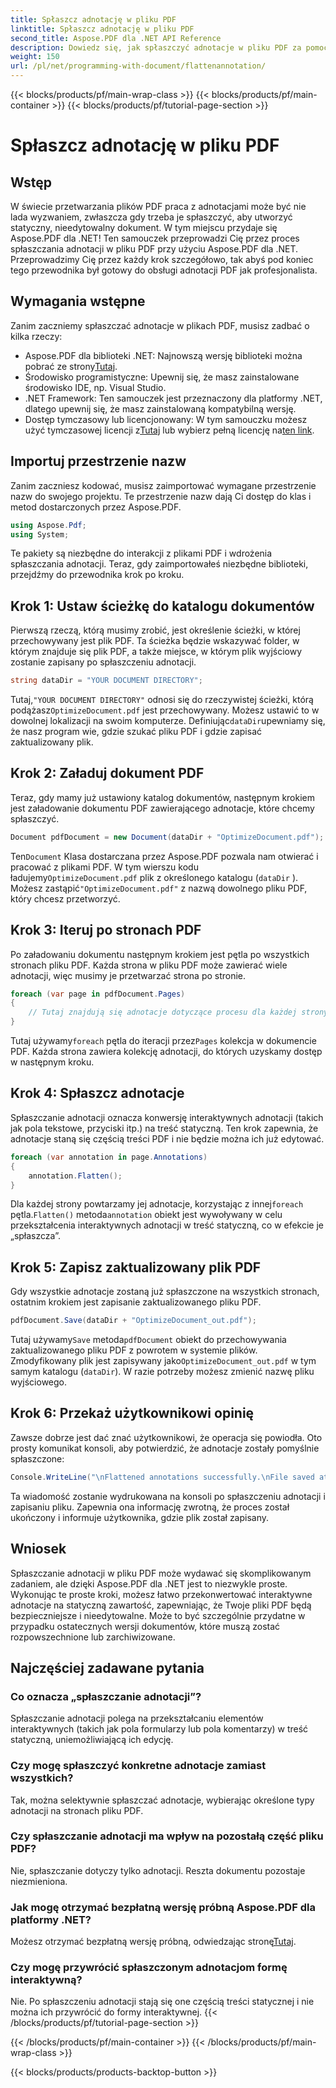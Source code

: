 ```yaml
---
title: Spłaszcz adnotację w pliku PDF
linktitle: Spłaszcz adnotację w pliku PDF
second_title: Aspose.PDF dla .NET API Reference
description: Dowiedz się, jak spłaszczyć adnotacje w pliku PDF za pomocą Aspose.PDF dla .NET w tym przewodniku. Uprość proces zarządzania plikami PDF dzięki naszemu szczegółowemu samouczkowi.
weight: 150
url: /pl/net/programming-with-document/flattenannotation/
---
```


{{< blocks/products/pf/main-wrap-class >}}
{{< blocks/products/pf/main-container >}}
{{< blocks/products/pf/tutorial-page-section >}}

# Spłaszcz adnotację w pliku PDF

## Wstęp

W świecie przetwarzania plików PDF praca z adnotacjami może być nie lada wyzwaniem, zwłaszcza gdy trzeba je spłaszczyć, aby utworzyć statyczny, nieedytowalny dokument. W tym miejscu przydaje się Aspose.PDF dla .NET! Ten samouczek przeprowadzi Cię przez proces spłaszczania adnotacji w pliku PDF przy użyciu Aspose.PDF dla .NET. Przeprowadzimy Cię przez każdy krok szczegółowo, tak abyś pod koniec tego przewodnika był gotowy do obsługi adnotacji PDF jak profesjonalista.

## Wymagania wstępne

Zanim zaczniemy spłaszczać adnotacje w plikach PDF, musisz zadbać o kilka rzeczy:

-  Aspose.PDF dla biblioteki .NET: Najnowszą wersję biblioteki można pobrać ze strony[Tutaj](https://releases.aspose.com/pdf/net/).
- Środowisko programistyczne: Upewnij się, że masz zainstalowane środowisko IDE, np. Visual Studio.
- .NET Framework: Ten samouczek jest przeznaczony dla platformy .NET, dlatego upewnij się, że masz zainstalowaną kompatybilną wersję.
- Dostęp tymczasowy lub licencjonowany: W tym samouczku możesz użyć tymczasowej licencji z[Tutaj](https://purchase.aspose.com/temporary-license/) lub wybierz pełną licencję na[ten link](https://purchase.aspose.com/buy).

## Importuj przestrzenie nazw

Zanim zaczniesz kodować, musisz zaimportować wymagane przestrzenie nazw do swojego projektu. Te przestrzenie nazw dają Ci dostęp do klas i metod dostarczonych przez Aspose.PDF.

```csharp
using Aspose.Pdf;
using System;
```

Te pakiety są niezbędne do interakcji z plikami PDF i wdrożenia spłaszczania adnotacji. Teraz, gdy zaimportowałeś niezbędne biblioteki, przejdźmy do przewodnika krok po kroku.

## Krok 1: Ustaw ścieżkę do katalogu dokumentów

Pierwszą rzeczą, którą musimy zrobić, jest określenie ścieżki, w której przechowywany jest plik PDF. Ta ścieżka będzie wskazywać folder, w którym znajduje się plik PDF, a także miejsce, w którym plik wyjściowy zostanie zapisany po spłaszczeniu adnotacji.

```csharp
string dataDir = "YOUR DOCUMENT DIRECTORY";
```

 Tutaj,`"YOUR DOCUMENT DIRECTORY"` odnosi się do rzeczywistej ścieżki, którą podążasz`OptimizeDocument.pdf` jest przechowywany. Możesz ustawić to w dowolnej lokalizacji na swoim komputerze. Definiując`dataDir`upewniamy się, że nasz program wie, gdzie szukać pliku PDF i gdzie zapisać zaktualizowany plik. 

## Krok 2: Załaduj dokument PDF

Teraz, gdy mamy już ustawiony katalog dokumentów, następnym krokiem jest załadowanie dokumentu PDF zawierającego adnotacje, które chcemy spłaszczyć.

```csharp
Document pdfDocument = new Document(dataDir + "OptimizeDocument.pdf");
```

 Ten`Document` Klasa dostarczana przez Aspose.PDF pozwala nam otwierać i pracować z plikami PDF. W tym wierszu kodu ładujemy`OptimizeDocument.pdf` plik z określonego katalogu (`dataDir` ). Możesz zastąpić`"OptimizeDocument.pdf"` z nazwą dowolnego pliku PDF, który chcesz przetworzyć.

## Krok 3: Iteruj po stronach PDF

Po załadowaniu dokumentu następnym krokiem jest pętla po wszystkich stronach pliku PDF. Każda strona w pliku PDF może zawierać wiele adnotacji, więc musimy je przetwarzać strona po stronie.

```csharp
foreach (var page in pdfDocument.Pages)
{
    // Tutaj znajdują się adnotacje dotyczące procesu dla każdej strony
}
```

 Tutaj używamy`foreach` pętla do iteracji przez`Pages` kolekcja w dokumencie PDF. Każda strona zawiera kolekcję adnotacji, do których uzyskamy dostęp w następnym kroku.

## Krok 4: Spłaszcz adnotacje

Spłaszczanie adnotacji oznacza konwersję interaktywnych adnotacji (takich jak pola tekstowe, przyciski itp.) na treść statyczną. Ten krok zapewnia, że adnotacje staną się częścią treści PDF i nie będzie można ich już edytować.

```csharp
foreach (var annotation in page.Annotations)
{
    annotation.Flatten();
}
```

 Dla każdej strony powtarzamy jej adnotacje, korzystając z innej`foreach` pętla.`Flatten()` metoda`annotation` obiekt jest wywoływany w celu przekształcenia interaktywnych adnotacji w treść statyczną, co w efekcie je „spłaszcza”.

## Krok 5: Zapisz zaktualizowany plik PDF

Gdy wszystkie adnotacje zostaną już spłaszczone na wszystkich stronach, ostatnim krokiem jest zapisanie zaktualizowanego pliku PDF.

```csharp
pdfDocument.Save(dataDir + "OptimizeDocument_out.pdf");
```

 Tutaj używamy`Save` metoda`pdfDocument` obiekt do przechowywania zaktualizowanego pliku PDF z powrotem w systemie plików. Zmodyfikowany plik jest zapisywany jako`OptimizeDocument_out.pdf` w tym samym katalogu (`dataDir`). W razie potrzeby możesz zmienić nazwę pliku wyjściowego.

## Krok 6: Przekaż użytkownikowi opinię

Zawsze dobrze jest dać znać użytkownikowi, że operacja się powiodła. Oto prosty komunikat konsoli, aby potwierdzić, że adnotacje zostały pomyślnie spłaszczone:

```csharp
Console.WriteLine("\nFlattened annotations successfully.\nFile saved at " + dataDir);
```

Ta wiadomość zostanie wydrukowana na konsoli po spłaszczeniu adnotacji i zapisaniu pliku. Zapewnia ona informację zwrotną, że proces został ukończony i informuje użytkownika, gdzie plik został zapisany.

## Wniosek

Spłaszczanie adnotacji w pliku PDF może wydawać się skomplikowanym zadaniem, ale dzięki Aspose.PDF dla .NET jest to niezwykle proste. Wykonując te proste kroki, możesz łatwo przekonwertować interaktywne adnotacje na statyczną zawartość, zapewniając, że Twoje pliki PDF będą bezpieczniejsze i nieedytowalne. Może to być szczególnie przydatne w przypadku ostatecznych wersji dokumentów, które muszą zostać rozpowszechnione lub zarchiwizowane.

## Najczęściej zadawane pytania

### Co oznacza „spłaszczanie adnotacji”?
Spłaszczanie adnotacji polega na przekształcaniu elementów interaktywnych (takich jak pola formularzy lub pola komentarzy) w treść statyczną, uniemożliwiającą ich edycję.

### Czy mogę spłaszczyć konkretne adnotacje zamiast wszystkich?
Tak, można selektywnie spłaszczać adnotacje, wybierając określone typy adnotacji na stronach pliku PDF.

### Czy spłaszczanie adnotacji ma wpływ na pozostałą część pliku PDF?
Nie, spłaszczanie dotyczy tylko adnotacji. Reszta dokumentu pozostaje niezmieniona.

### Jak mogę otrzymać bezpłatną wersję próbną Aspose.PDF dla platformy .NET?
 Możesz otrzymać bezpłatną wersję próbną, odwiedzając stronę[Tutaj](https://releases.aspose.com/).

### Czy mogę przywrócić spłaszczonym adnotacjom formę interaktywną?
Nie. Po spłaszczeniu adnotacji stają się one częścią treści statycznej i nie można ich przywrócić do formy interaktywnej.
{{< /blocks/products/pf/tutorial-page-section >}}

{{< /blocks/products/pf/main-container >}}
{{< /blocks/products/pf/main-wrap-class >}}

{{< blocks/products/products-backtop-button >}}
